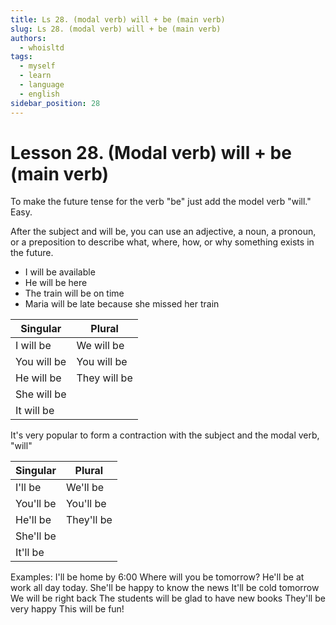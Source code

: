 ```yaml
---
title: Ls 28. (modal verb) will + be (main verb)
slug: Ls 28. (modal verb) will + be (main verb)
authors:
  - whoisltd
tags:
  - myself
  - learn
  - language
  - english
sidebar_position: 28
---
```

# Lesson 28. (Modal verb) will + be (main verb)

To make the future tense for the verb "be" just add the model verb "will." Easy.

After the subject and will be, you can use an adjective, a noun, a pronoun, or a preposition to describe what, where, how, or why something exists in the future.

- I will be available
- He will be here
- The train will be on time
- Maria will be late because she missed her train

| Singular    | Plural       |
| ----------- | ------------ |
| I will be   | We will be   |
| You will be | You will be  |
| He will be  | They will be |
| She will be |              |
| It will be  |              |
It's very popular to form a contraction with the subject and the modal verb, "will"


| Singular  | Plural     |
| --------- | ---------- |
| I'll be   | We'll be   |
| You'll be | You'll be  |
| He'll be  | They'll be |
| She'll be |            |
| It'll be  |            |
Examples:
I'll be home by 6:00
Where will you be tomorrow?
He'll be at work all day today.
She'll be happy to know the news
It'll be cold tomorrow
We will be right back
The students will be glad to have new books
They'll be very happy
This will be fun!